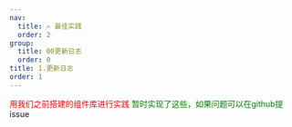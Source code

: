 ```yaml
---
nav:
  title: ✍️ 最佳实践
  order: 2
group:
  title: 00更新日志
  order: 0
title: 1.更新日志
order: 1
---
```

<Alert type="error">
  <span style="color: red">用我们之前搭建的组件库进行实践</span>
</Alert>




<Alert type="success">
  <span style="color: green">
  暂时实现了这些，如果问题可以在github提<a src="https://github.com/ObjectX-9/webpack_analysis/issues">issue</a>
  </span>
</Alert>
